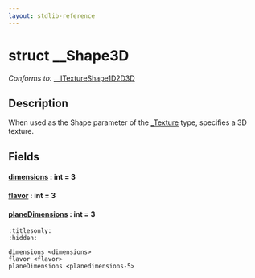 ```yaml
---
layout: stdlib-reference
---
```


# struct \_\_Shape3D

*Conforms to:* [\_\_ITextureShape1D2D3D](../../interfaces/0_itextureshape1d2d3d-023agik/index)

## Description

When used as the <span class='code'>Shape</span> parameter of the <span class='code'><a href="index.html" class="code_type">_Texture</a></span> type, specifies a 3D texture.


## Fields

####  <a id="decl-dimensions"></a>[dimensions](dimensions) : int = 3
####  <a id="decl-flavor"></a>[flavor](flavor) : int = 3
####  <a id="decl-planeDimensions"></a>[planeDimensions](planedimensions-5) : int = 3


```{toctree}
:titlesonly:
:hidden:

dimensions <dimensions>
flavor <flavor>
planeDimensions <planedimensions-5>
```
